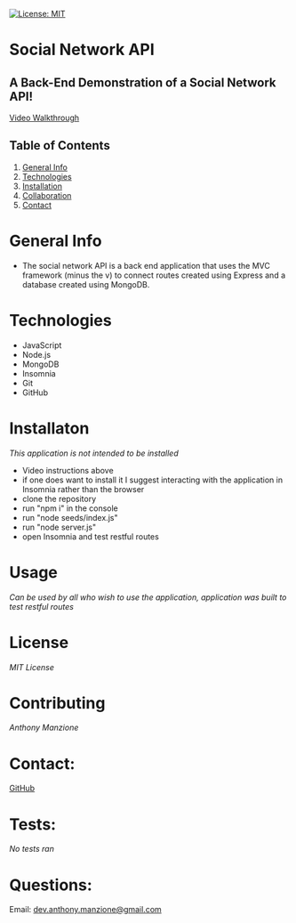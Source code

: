 [![License: MIT](https://img.shields.io/badge/License-MIT-yellow.svg)](https://opensource.org/licenses/MIT)

# Social Network API

## A Back-End Demonstration of a Social Network API!

[Video Walkthrough](https://www.youtube.com/watch?v=_yc6_Gb-WUk&t=48s)

## Table of Contents
1. [General Info](#general)
2. [Technologies](#technologies)
3. [Installation](#installation)
4. [Collaboration](#contributing)
5. [Contact](#contact) 


# General Info
- The social network API is a back end application that uses the MVC framework (minus the v) to connect routes created using Express and a database created using MongoDB. 

# Technologies
- JavaScript
- Node.js
- MongoDB
- Insomnia
- Git
- GitHub

# Installaton
*This application is not intended to be installed*
- Video instructions above
- if one does want to install it I suggest interacting with the application in Insomnia rather than the browser
- clone the repository
- run "npm i" in the console
- run "node seeds/index.js"
- run "node server.js"
- open Insomnia and test restful routes
# Usage
*Can be used by all who wish to use the application, application was built to test restful routes*

# License
*MIT License*

# Contributing
*Anthony Manzione*

# Contact: 
[GitHub](https://github.com/Ajmanzione)

# Tests:
*No tests ran*

# Questions:
Email: dev.anthony.manzione@gmail.com